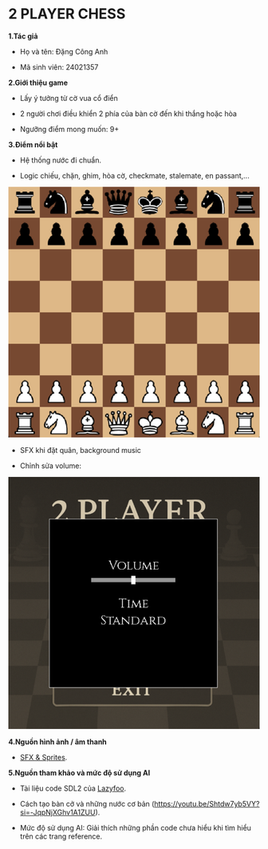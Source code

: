 # 2 PLAYER CHESS

**1.Tác giả**

  * Họ và tên: Đặng Công Anh
  
  * Mã sinh viên: 24021357

**2.Giới thiệu game**

  * Lấy ý tưởng từ cờ vua cổ điển
  
  * 2 người chơi điều khiển 2 phía của bàn cờ đến khi thắng hoặc hòa

  * Ngưỡng điểm mong muốn: 9+

**3.Điểm nổi bật**

  * Hệ thống nước đi chuẩn.
  
  * Logic chiếu, chặn, ghim, hòa cờ, checkmate, stalemate, en passant,...

![image](chessboard.png)
  
  * SFX khi đặt quân, background music
     
  * Chỉnh sửa volume:
  
![image](volume.png)
   
**4.Nguồn hình ảnh / âm thanh**
  
  * [SFX & Sprites](https://www.chess.com/forum/view/general/chessboard-sound-files?page=1).

**5.Nguồn tham khảo và mức độ sử dụng AI**

  * Tài liệu code SDL2 của [Lazyfoo](https://lazyfoo.net/tutorials/SDL/index.php).

  * Cách tạo bàn cở và những nước cơ bản (https://youtu.be/Shtdw7yb5VY?si=-JqpNjXGhv1A1ZUU).

  * Mức độ sử dụng AI: Giải thích những phần code chưa hiểu khi tìm hiểu trên các trang reference.
